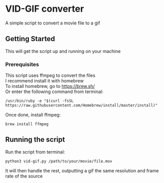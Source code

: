 # VID-GIF converter

A simple script to convert a movie file to a gif

## Getting Started

This will get the script up and running on your machine

### Prerequisites

This script uses ffmpeg to convert the files  
I recommend install it with homebrew  
To install homebrew, go to https://brew.sh/  
Or enter the following command from terminal:

```commandline
/usr/bin/ruby -e "$(curl -fsSL https://raw.githubusercontent.com/Homebrew/install/master/install)"
```

Once done, install ffmpeg:

```commandline
brew install ffmpeg
```

## Running the script

Run the script from terminal:

```commandline
python3 vid-gif.py /path/to/your/movie/file.mov
```

It will then handle the rest, outputting a gif the same resolution and frame rate of the source